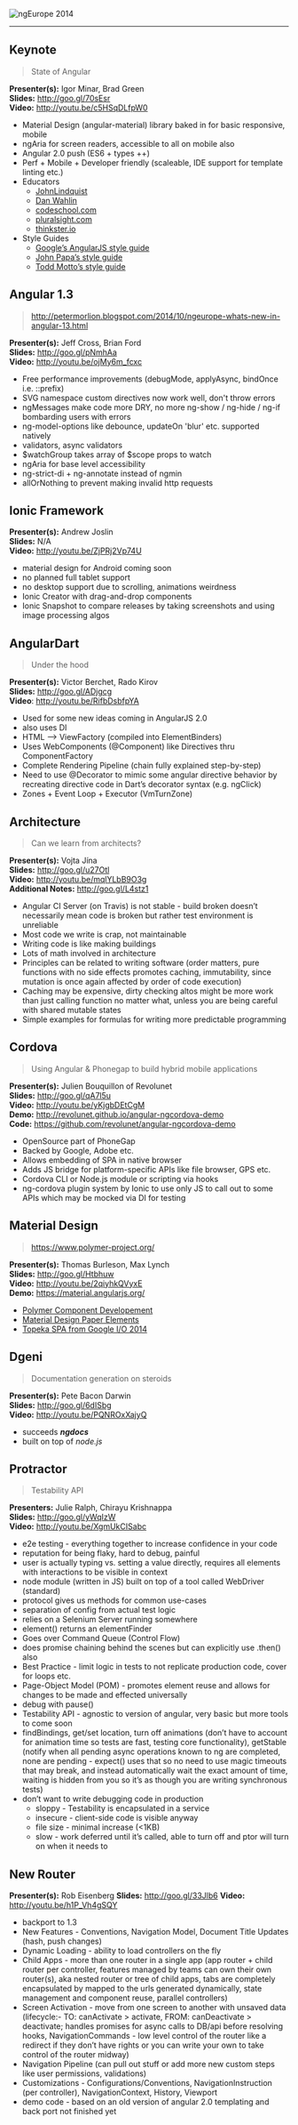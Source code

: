 ![ngEurope 2014](https://raw.githubusercontent.com/doshprompt/ngeurope/master/ng-europe-horizontal-on-black.png)

---

## Keynote

> State of Angular

**Presenter(s):** Igor Minar, Brad Green  
**Slides:** http://goo.gl/70sEsr  
**Video:** http://youtu.be/c5HSqDLfpW0  

- Material Design (angular-material) library baked in for basic responsive, mobile
- ngAria for screen readers, accessible to all on mobile also
- Angular 2.0 push (ES6 + types ++)
- Perf + Mobile + Developer friendly (scaleable, IDE support for template linting etc.)
- Educators
	- [JohnLindquist](egghead.io)
    - [Dan Wahlin](weblogs.asp.net/dwahlin)
	- [codeschool.com](http://www.codeschool.com)
	- [pluralsight.com](http://www.pluralsight.com)
	- [thinkster.io](http://thinkster.io)
- Style Guides
	- [Google’s AngularJS style guide](http://google-styleguide.googlecode.com/svn/trunk/angularjs-google-style.html)
	- [John Papa’s style guide](https://github.com/johnpapa/angularjs-styleguide)
	- [Todd Motto’s style guide](https://github.com/toddmotto/angularjs-styleguide)

## Angular 1.3

> http://petermorlion.blogspot.com/2014/10/ngeurope-whats-new-in-angular-13.html

**Presenter(s):** Jeff Cross, Brian Ford  
**Slides:** http://goo.gl/pNmhAa  
**Video:** http://youtu.be/ojMy6m_fcxc  

- Free performance improvements (debugMode, applyAsync, bindOnce i.e. ::prefix)
- SVG namespace custom directives now work well, don't throw errors
- ngMessages make code more DRY, no more ng-show / ng-hide / ng-if bombarding users with errors
- ng-model-options like debounce, updateOn 'blur' etc. supported natively
- validators, async validators
- $watchGroup takes array of $scope props to watch
- ngAria for base level accessibility
- ng-strict-di + ng-annotate instead of ngmin
- allOrNothing to prevent making invalid http requests

## Ionic Framework

**Presenter(s):** Andrew Joslin  
**Slides:** N/A  
**Video:** http://youtu.be/ZjPRj2Vp74U  

- material design for Android coming soon
- no planned full tablet support
- no desktop support due to scrolling, animations weirdness
- Ionic Creator with drag-and-drop components
- Ionic Snapshot to compare releases by taking screenshots and using image processing algos

## AngularDart

> Under the hood

**Presenter(s):** Victor Berchet, Rado Kirov  
**Slides:** http://goo.gl/ADjgcg  
**Video**: http://youtu.be/RifbDsbfpYA  

- Used for some new ideas coming in AngularJS 2.0
- also uses DI
- HTML —> ViewFactory (compiled into ElementBinders)
- Uses WebComponents (@Component) like Directives thru ComponentFactory
- Complete Rendering Pipeline (chain fully explained step-by-step)
- Need to use @Decorator to mimic some angular directive behavior by recreating directive code in Dart’s decorator syntax (e.g. ngClick)
- Zones + Event Loop + Executor (VmTurnZone)

## Architecture

> Can we learn from architects?

**Presenter(s):** Vojta Jína  
**Slides:** http://goo.gl/u27Otl  
**Video:** http://youtu.be/mqlYLbB9O3g  
**Additional Notes:** http://goo.gl/L4stz1  

- Angular CI Server (on Travis) is not stable - build broken doesn’t necessarily mean code is broken but rather test environment is unreliable
- Most code we write is crap, not maintainable
- Writing code is like making buildings
- Lots of math involved in architecture
- Principles can be related to writing software (order matters, pure functions with no side effects promotes caching, immutability, since mutation is once again affected by order of code execution)
- Caching may be expensive, dirty checking altos might be more work than just calling function no matter what, unless you are being careful with shared mutable states
- Simple examples for formulas for writing more predictable programming

## Cordova

> Using Angular & Phonegap to build hybrid mobile applications

**Presenter(s):** Julien Bouquillon of Revolunet  
**Slides:** http://goo.gl/qA7l5u  
**Video:** http://youtu.be/yKjgbDEtCgM  
**Demo:** http://revolunet.github.io/angular-ngcordova-demo  
**Code:** https://github.com/revolunet/angular-ngcordova-demo  

- OpenSource part of PhoneGap
- Backed by Google, Adobe etc.
- Allows embedding of SPA in native browser
- Adds JS bridge for platform-specific APIs like file browser, GPS etc.
- Cordova CLI or Node.js module or scripting via hooks
- ng-cordova plugin system by Ionic to use only JS to call out to some APIs which may be mocked via DI for testing

## Material Design

> https://www.polymer-project.org/

**Presenter(s):** Thomas Burleson, Max Lynch  
**Slides:** http://goo.gl/Htbhuw  
**Video:** http://youtu.be/2qiyhkQVyxE  
**Demo:** https://material.angularjs.org/  

- [Polymer Component Developement](https://www.polymer-project.org/docs/start/tutorial/intro.html)
- [Material Design Paper Elements](http://www.google.com/design/spec/material-design/introduction.html)
- [Topeka SPA from Google I/O 2014](https://polymer-topeka.appspot.com/)

## Dgeni

> Documentation generation on steroids

**Presenter(s):** Pete Bacon Darwin  
**Slides:** http://goo.gl/6dISbg  
**Video:** http://youtu.be/PQNROxXajyQ  

- succeeds _**ngdocs**_
- built on top of _node.js_

## Protractor

> Testability API

**Presenters:** Julie Ralph, Chirayu Krishnappa  
**Slides:** http://goo.gl/yWqIzW  
**Video:** http://youtu.be/XgmUkCISabc  

- e2e testing - everything together to increase confidence in your code
- reputation for being flaky, hard to debug, painful
- user is actually typing vs. setting a value directly, requires all elements with interactions to be visible in context
- node module (written in JS) built on top of a tool called WebDriver (standard)
- protocol gives us methods for common use-cases
- separation of config from actual test logic
- relies on a Selenium Server running somewhere
- element() returns an elementFinder
- Goes over Command Queue (Control Flow)
- does promise chaining behind the scenes but can explicitly use .then() also
- Best Practice - limit logic in tests to not replicate production code, cover for loops etc.
- Page-Object Model (POM) - promotes element reuse and allows for changes to be made and effected universally
- debug with pause()
- Testability API - agnostic to version of angular, very basic but more tools to come soon
- findBindings, get/set location, turn off animations (don’t have to account for animation time so tests are fast, testing core functionality), getStable (notify when all pending async operations known to ng are completed, none are pending - expect() uses that so no need to use magic timeouts that may break, and instead automatically wait the exact amount of time, waiting is hidden from you so it’s as though you are writing synchronous tests)
- don’t want to write debugging code in production
  - sloppy - Testability is encapsulated in a service
  - insecure - client-side code is visible anyway
  - file size - minimal increase (<1KB)
  - slow - work deferred until it’s called, able to turn off and ptor will turn on when it needs to

## New Router

**Presenter(s):** Rob Eisenberg
**Slides:** http://goo.gl/33Jlb6
**Video:** http://youtu.be/h1P_Vh4gSQY

- backport to 1.3
- New Features - Conventions, Navigation Model, Document Title Updates (hash, push changes)
- Dynamic Loading - ability to load controllers on the fly
- Child Apps - more than one router in a single app (app router + child router per controller, features managed by teams can own their own router(s), aka nested router or tree of child apps, tabs are completely encapsulated by mapped to the urls generated dynamically, state management and component reuse, parallel controllers)
- Screen Activation - move from one screen to another with unsaved data (lifecycle:- TO: canActivate > activate, FROM: canDeactivate > deactivate; handles promises for async calls to DB/api before resolving hooks, NavigationCommands - low level control of the router like a redirect if they don’t have rights or you can write your own to take control of the router midway)
- Navigation Pipeline (can pull out stuff or add more new custom steps like user permissions, validations)
- Customizations  - Configurations/Conventions, NavigationInstruction (per controller), NavigationContext, History, Viewport
- demo code - based on an old version of angular 2.0 templating and back port not finished yet
